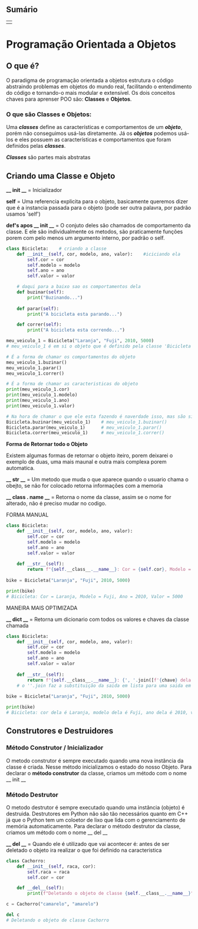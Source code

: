 
## Sumário
|       |
|-------|
||

# Programação Orientada a Objetos
## O que é?
O paradigma de programação orientada a objetos estrutura o código abstraindo problemas em objetos do mundo real, facilitando o entendimento do código e tornando-o mais modular e extensível. Os dois conceitos chaves para aprenser POO são: **Classes** e **Objetos**.
### O que são Classes e Objetos:
Uma ***classes*** define as características e comportamentos de um ***objeto***, porém não conseguimos usá-las diretamente. Já os ***objetos*** podemos usá-los e eles possuem as características e comportamentos que foram definidos pelas ***classes***.

***Classes*** são partes mais abstratas 

## **Criando uma Classe e Objeto**

**__ init __** = Inicializador 

**self** = Uma referencia explicita para o objeto, basicamente queremos dizer que é a instancia passada para o objeto (pode ser outra palavra, por padrão usamos 'self')

**def's apos __ init __** = O conjuto deles são chamados de comportamento da classe. E ele são individualmente os metodos, são praticamente funções porem com pelo menos um argumento interno, por padrão o self.

```Python
class Bicicleta:    # criando a classe
    def __init__(self, cor, modelo, ano, valor):    #iciciando ela 
        self.cor = cor
        self.modelo = modelo
        self.ano = ano
        self.valor = valor

    # daqui para a baixo sao os comportamentos dela
    def buzinar(self):
        print("Buzinando...")
    
    def parar(self):
        print("A bicicleta esta parando...")

    def correr(self):
        print("A bicicleta esta correndo...")

meu_veiculo_1 = Bicicleta("Laranja", "Fuji", 2010, 5000)
# meu_veiculo_1 é em si o objeto que é definido pela classe 'Bicicleta'

# É a forma de chamar os comportamentos do objeto
meu_veiculo_1.buzinar()
meu_veiculo_1.parar()
meu_veiculo_1.correr()

# É a forma de chamar as caracteristicas do objeto
print(meu_veiculo_1.cor)
print(meu_veiculo_1.modelo)
print(meu_veiculo_1.ano)
print(meu_veiculo_1.valor)

# Na hora de chamar o que ele esta fazendo é naverdade isso, mas são sintaxes equivalentes
Bicicleta.buzinar(meu_veiculo_1)    # meu_veiculo_1.buzinar()
Bicicleta.parar(meu_veiculo_1)      # meu_veiculo_1.parar()
Bicicleta.correr(meu_veiculo_1)     # meu_veiculo_1.correr()
```

**Forma de Retornar todo o Objeto**

Existem algumas formas de retornar o objeto iteiro, porem deixarei o exemplo de duas, uma mais maunal e outra mais complexa porem automatica.

**__ str __** = Um metodo que muda o que aparece quando o usuario chama o obejto, se não for colocado retorna informações com a memoria 

**__ class __.__ name __** = Retorna o nome da classe, assim se o nome for alterado, não é preciso mudar no codigo. 

FORMA MANUAL

```Python
class Bicicleta:
    def __init__(self, cor, modelo, ano, valor):
        self.cor = cor
        self.modelo = modelo
        self.ano = ano
        self.valor = valor
    
    def __str__(self):
        return f"{self.__class__.__name__}: Cor = {self.cor}, Modelo = {self.modelo}, Ano = {self.ano}, Valor = {self.valor}"
    
bike = Bicicleta("Laranja", "Fuji", 2010, 5000)

print(bike)
# Bicicleta: Cor = Laranja, Modelo = Fuji, Ano = 2010, Valor = 5000
```
MANEIRA MAIS OPTIMIZADA

**__ dict __** = Retorna um dicionario com todos os valores e chaves da classe chamada

```Python
class Bicicleta:
    def __init__(self, cor, modelo, ano, valor):
        self.cor = cor
        self.modelo = modelo
        self.ano = ano
        self.valor = valor
    
    def __str__(self):
        return f"{self.__class__.__name__}: {', '.join([f'{chave} dela é {valor}' for chave, valor in self.__dict__.items()])}"
    # o ''.join faz a substituição da saida em lista para uma saida em string
    
bike = Bicicleta("Laranja", "Fuji", 2010, 5000)

print(bike)
# Bicicleta: cor dela é Laranja, modelo dela é Fuji, ano dela é 2010, valor dela é 5000

```

## **Construtores e Destruidores**

### Método Construtor / Inicializador 
O metodo construtor é sempre executado quando uma nova instância da classe é criada. Nesse método inicializamos o estado do nosso Objeto. Para declarar o **método construtor** da classe, criamos um método com o nome __ init __

### **Método Destrutor**
O metodo destrutor é sempre executado quando uma instância (objeto) é destruida. Destrutores em Python não são tão necessários quanto em C++ já que o Python tem um coloetor de lixo que lida com o gerenciamento de memória automaticamente. Para declarar o método destrutor da classe, criamos um método com o nome __ del __

**__ del __** = Quando ele é utilizado que vai acontecer é: antes de ser deletado o objeto ira realizar o que foi definido na caracteristica
```Python
class Cachorro: 
    def __init__(self, raca, cor):
        self.raca = raca
        self.cor = cor

    def __del__(self):
        print(f"Deletando o objeto de classe {self.__class__.__name__}")

c = Cachorro("camarelo", "amarelo")

del c
# Deletando o objeto de classe Cachorro
```